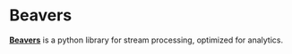 # Beavers

[**Beavers**](https://github.com/tradewelltech/beavers) is a python library for stream processing, optimized for analytics.
